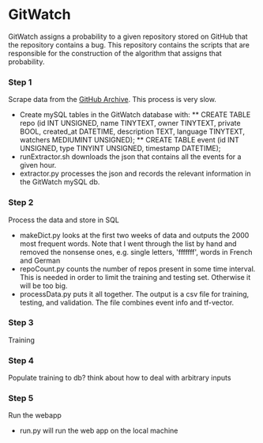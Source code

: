 # GitWatch

GitWatch assigns a probability to a given repository stored on GitHub that the repository
contains a bug. This repository contains the scripts that are responsible for the construction
of the algorithm that assigns that probability.

### Step 1

Scrape data from the [GitHub Archive](githubarchive.org). This process is very slow.
* Create mySQL tables in the GitWatch database with:
** CREATE TABLE repo (id INT UNSIGNED, name TINYTEXT, owner TINYTEXT, private BOOL, created_at DATETIME, description TEXT, language TINYTEXT, watchers MEDIUMINT UNSIGNED);
** CREATE TABLE event (id INT UNSIGNED, type TINYINT UNSIGNED, timestamp DATETIME);
* runExtractor.sh downloads the json that contains all the events for a given hour.
* extractor.py processes the json and records the relevant information in the GitWatch mySQL db.

### Step 2

Process the data and store in SQL
* makeDict.py looks at the first two weeks of data and outputs the 2000 most frequent words. Note that I went through the list by hand and removed the nonsense ones, e.g. single letters, 'fffffff', words in French and German
* repoCount.py counts the number of repos present in some time interval. This is needed in order to limit the training and testing set. Otherwise it will be too big.
* processData.py puts it all together. The output is a csv file for training, testing, and validation. The file combines event info and tf-vector.

### Step 3

Training

### Step 4

Populate training to db?
think about how to deal with arbitrary inputs

### Step 5

Run the webapp
* run.py will run the web app on the local machine
